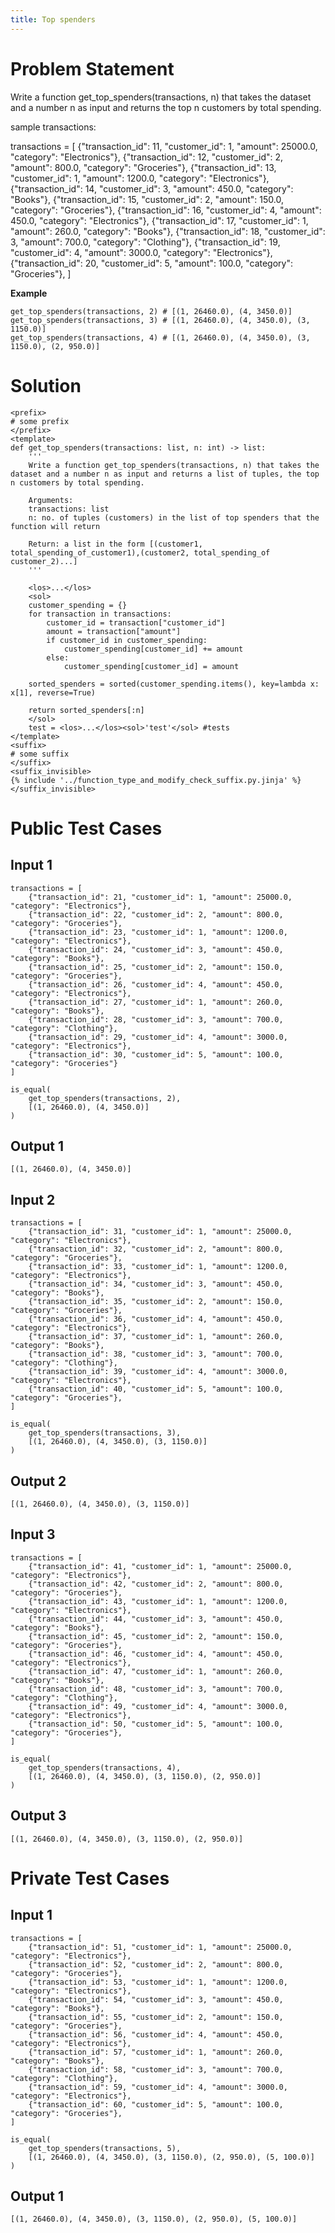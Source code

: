 ```yaml
---
title: Top spenders
---
```


# Problem Statement

Write a function get_top_spenders(transactions, n) that takes the dataset and a number n as input and returns the top n customers by total spending.

sample transactions:

transactions = [
    {"transaction_id": 11, "customer_id": 1, "amount": 25000.0, "category": "Electronics"},
    {"transaction_id": 12, "customer_id": 2, "amount": 800.0, "category": "Groceries"},
    {"transaction_id": 13, "customer_id": 1, "amount": 1200.0, "category": "Electronics"},
    {"transaction_id": 14, "customer_id": 3, "amount": 450.0, "category": "Books"},
    {"transaction_id": 15, "customer_id": 2, "amount": 150.0, "category": "Groceries"},
    {"transaction_id": 16, "customer_id": 4, "amount": 450.0, "category": "Electronics"},
    {"transaction_id": 17, "customer_id": 1, "amount": 260.0, "category": "Books"},
    {"transaction_id": 18, "customer_id": 3, "amount": 700.0, "category": "Clothing"},
    {"transaction_id": 19, "customer_id": 4, "amount": 3000.0, "category": "Electronics"},
    {"transaction_id": 20, "customer_id": 5, "amount": 100.0, "category": "Groceries"},
]


**Example**
```py3
get_top_spenders(transactions, 2) # [(1, 26460.0), (4, 3450.0)]
get_top_spenders(transactions, 3) # [(1, 26460.0), (4, 3450.0), (3, 1150.0)]
get_top_spenders(transactions, 4) # [(1, 26460.0), (4, 3450.0), (3, 1150.0), (2, 950.0)]
```

# Solution

```py3 test.py -r 'python test.py'
<prefix>
# some prefix   
</prefix>
<template>
def get_top_spenders(transactions: list, n: int) -> list:
    '''
    Write a function get_top_spenders(transactions, n) that takes the dataset and a number n as input and returns a list of tuples, the top n customers by total spending.

    Arguments:
    transactions: list
    n: no. of tuples (customers) in the list of top spenders that the function will return

    Return: a list in the form [(customer1, total_spending_of_customer1),(customer2, total_spending_of customer_2)...]
    '''
    
    <los>...</los>
    <sol>
    customer_spending = {}
    for transaction in transactions:
        customer_id = transaction["customer_id"]
        amount = transaction["amount"]
        if customer_id in customer_spending:
            customer_spending[customer_id] += amount
        else:
            customer_spending[customer_id] = amount

    sorted_spenders = sorted(customer_spending.items(), key=lambda x: x[1], reverse=True)

    return sorted_spenders[:n]
    </sol>
    test = <los>...</los><sol>'test'</sol> #tests
</template>
<suffix>
# some suffix
</suffix>
<suffix_invisible>
{% include '../function_type_and_modify_check_suffix.py.jinja' %}
</suffix_invisible>
```

# Public Test Cases

## Input 1

```
transactions = [
    {"transaction_id": 21, "customer_id": 1, "amount": 25000.0, "category": "Electronics"},
    {"transaction_id": 22, "customer_id": 2, "amount": 800.0, "category": "Groceries"},
    {"transaction_id": 23, "customer_id": 1, "amount": 1200.0, "category": "Electronics"},
    {"transaction_id": 24, "customer_id": 3, "amount": 450.0, "category": "Books"},
    {"transaction_id": 25, "customer_id": 2, "amount": 150.0, "category": "Groceries"},
    {"transaction_id": 26, "customer_id": 4, "amount": 450.0, "category": "Electronics"},
    {"transaction_id": 27, "customer_id": 1, "amount": 260.0, "category": "Books"},
    {"transaction_id": 28, "customer_id": 3, "amount": 700.0, "category": "Clothing"},
    {"transaction_id": 29, "customer_id": 4, "amount": 3000.0, "category": "Electronics"},
    {"transaction_id": 30, "customer_id": 5, "amount": 100.0, "category": "Groceries"}
]

is_equal(
    get_top_spenders(transactions, 2),
    [(1, 26460.0), (4, 3450.0)]
)
```

## Output 1

```
[(1, 26460.0), (4, 3450.0)]
```

## Input 2

```
transactions = [
    {"transaction_id": 31, "customer_id": 1, "amount": 25000.0, "category": "Electronics"},
    {"transaction_id": 32, "customer_id": 2, "amount": 800.0, "category": "Groceries"},
    {"transaction_id": 33, "customer_id": 1, "amount": 1200.0, "category": "Electronics"},
    {"transaction_id": 34, "customer_id": 3, "amount": 450.0, "category": "Books"},
    {"transaction_id": 35, "customer_id": 2, "amount": 150.0, "category": "Groceries"},
    {"transaction_id": 36, "customer_id": 4, "amount": 450.0, "category": "Electronics"},
    {"transaction_id": 37, "customer_id": 1, "amount": 260.0, "category": "Books"},
    {"transaction_id": 38, "customer_id": 3, "amount": 700.0, "category": "Clothing"},
    {"transaction_id": 39, "customer_id": 4, "amount": 3000.0, "category": "Electronics"},
    {"transaction_id": 40, "customer_id": 5, "amount": 100.0, "category": "Groceries"},
]

is_equal(
    get_top_spenders(transactions, 3),
    [(1, 26460.0), (4, 3450.0), (3, 1150.0)]
)
```

## Output 2

```
[(1, 26460.0), (4, 3450.0), (3, 1150.0)]
```

## Input 3 

```
transactions = [
    {"transaction_id": 41, "customer_id": 1, "amount": 25000.0, "category": "Electronics"},
    {"transaction_id": 42, "customer_id": 2, "amount": 800.0, "category": "Groceries"},
    {"transaction_id": 43, "customer_id": 1, "amount": 1200.0, "category": "Electronics"},
    {"transaction_id": 44, "customer_id": 3, "amount": 450.0, "category": "Books"},
    {"transaction_id": 45, "customer_id": 2, "amount": 150.0, "category": "Groceries"},
    {"transaction_id": 46, "customer_id": 4, "amount": 450.0, "category": "Electronics"},
    {"transaction_id": 47, "customer_id": 1, "amount": 260.0, "category": "Books"},
    {"transaction_id": 48, "customer_id": 3, "amount": 700.0, "category": "Clothing"},
    {"transaction_id": 49, "customer_id": 4, "amount": 3000.0, "category": "Electronics"},
    {"transaction_id": 50, "customer_id": 5, "amount": 100.0, "category": "Groceries"},
]

is_equal(
    get_top_spenders(transactions, 4),
    [(1, 26460.0), (4, 3450.0), (3, 1150.0), (2, 950.0)]
)
```

## Output 3

```
[(1, 26460.0), (4, 3450.0), (3, 1150.0), (2, 950.0)]
```

# Private Test Cases

## Input 1

```
transactions = [
    {"transaction_id": 51, "customer_id": 1, "amount": 25000.0, "category": "Electronics"},
    {"transaction_id": 52, "customer_id": 2, "amount": 800.0, "category": "Groceries"},
    {"transaction_id": 53, "customer_id": 1, "amount": 1200.0, "category": "Electronics"},
    {"transaction_id": 54, "customer_id": 3, "amount": 450.0, "category": "Books"},
    {"transaction_id": 55, "customer_id": 2, "amount": 150.0, "category": "Groceries"},
    {"transaction_id": 56, "customer_id": 4, "amount": 450.0, "category": "Electronics"},
    {"transaction_id": 57, "customer_id": 1, "amount": 260.0, "category": "Books"},
    {"transaction_id": 58, "customer_id": 3, "amount": 700.0, "category": "Clothing"},
    {"transaction_id": 59, "customer_id": 4, "amount": 3000.0, "category": "Electronics"},
    {"transaction_id": 60, "customer_id": 5, "amount": 100.0, "category": "Groceries"},
]

is_equal(
    get_top_spenders(transactions, 5),
    [(1, 26460.0), (4, 3450.0), (3, 1150.0), (2, 950.0), (5, 100.0)]
)
```

## Output 1

```
[(1, 26460.0), (4, 3450.0), (3, 1150.0), (2, 950.0), (5, 100.0)]
```
